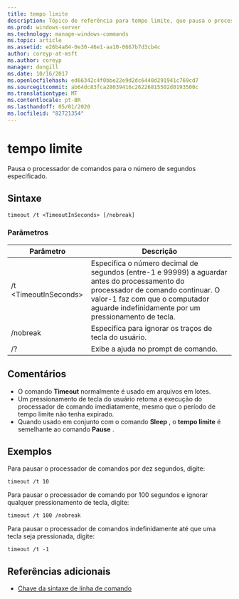 ```yaml
---
title: tempo limite
description: Tópico de referência para tempo limite, que pausa o processador de comando para o número de segundos especificado.
ms.prod: windows-server
ms.technology: manage-windows-commands
ms.topic: article
ms.assetid: e26b4a84-0e30-46e1-aa10-0667b7d3cb4c
author: coreyp-at-msft
ms.author: coreyp
manager: dongill
ms.date: 10/16/2017
ms.openlocfilehash: ed66342c4f0bbe22e9d2dc6440d291941c769cd7
ms.sourcegitcommit: ab64dc83fca28039416c26226815502d0193500c
ms.translationtype: MT
ms.contentlocale: pt-BR
ms.lasthandoff: 05/01/2020
ms.locfileid: "82721354"
---
```

# <a name="timeout"></a>tempo limite

Pausa o processador de comandos para o número de segundos especificado.



## <a name="syntax"></a>Sintaxe

```
timeout /t <TimeoutInSeconds> [/nobreak] 
```

### <a name="parameters"></a>Parâmetros

|Parâmetro|Descrição|
|---------|-----------|
|/t \<TimeoutInSeconds>|Especifica o número decimal de segundos (entre-1 e 99999) a aguardar antes do processamento do processador de comando continuar. O valor-1 faz com que o computador aguarde indefinidamente por um pressionamento de tecla.|
|/nobreak|Especifica para ignorar os traços de tecla do usuário.|
|/?|Exibe a ajuda no prompt de comando.|

## <a name="remarks"></a>Comentários

-   O comando **Timeout** normalmente é usado em arquivos em lotes.
-   Um pressionamento de tecla do usuário retoma a execução do processador de comando imediatamente, mesmo que o período de tempo limite não tenha expirado.
-   Quando usado em conjunto com o comando **Sleep** , o **tempo limite** é semelhante ao comando **Pause** .

## <a name="examples"></a>Exemplos

Para pausar o processador de comandos por dez segundos, digite:
```
timeout /t 10
```
Para pausar o processador de comando por 100 segundos e ignorar qualquer pressionamento de tecla, digite:
```
timeout /t 100 /nobreak
```
Para pausar o processador de comandos indefinidamente até que uma tecla seja pressionada, digite:
```
timeout /t -1
```

## <a name="additional-references"></a>Referências adicionais

- [Chave da sintaxe de linha de comando](command-line-syntax-key.md)
